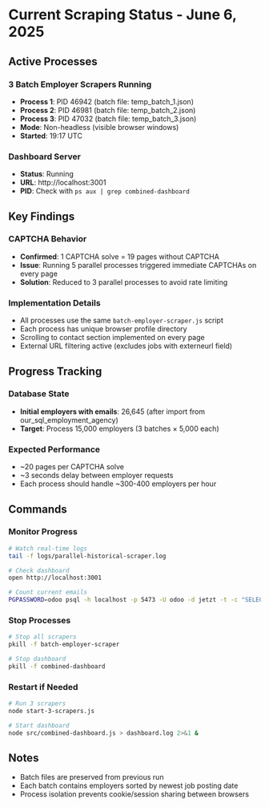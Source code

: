 # Current Scraping Status - June 6, 2025

## Active Processes

### 3 Batch Employer Scrapers Running
- **Process 1**: PID 46942 (batch file: temp_batch_1.json)
- **Process 2**: PID 46981 (batch file: temp_batch_2.json)  
- **Process 3**: PID 47032 (batch file: temp_batch_3.json)
- **Mode**: Non-headless (visible browser windows)
- **Started**: 19:17 UTC

### Dashboard Server
- **Status**: Running
- **URL**: http://localhost:3001
- **PID**: Check with `ps aux | grep combined-dashboard`

## Key Findings

### CAPTCHA Behavior
- **Confirmed**: 1 CAPTCHA solve = 19 pages without CAPTCHA
- **Issue**: Running 5 parallel processes triggered immediate CAPTCHAs on every page
- **Solution**: Reduced to 3 parallel processes to avoid rate limiting

### Implementation Details
- All processes use the same `batch-employer-scraper.js` script
- Each process has unique browser profile directory
- Scrolling to contact section implemented on every page
- External URL filtering active (excludes jobs with externeurl field)

## Progress Tracking

### Database State
- **Initial employers with emails**: 26,645 (after import from our_sql_employment_agency)
- **Target**: Process 15,000 employers (3 batches × 5,000 each)

### Expected Performance
- ~20 pages per CAPTCHA solve
- ~3 seconds delay between employer requests
- Each process should handle ~300-400 employers per hour

## Commands

### Monitor Progress
```bash
# Watch real-time logs
tail -f logs/parallel-historical-scraper.log

# Check dashboard
open http://localhost:3001

# Count current emails
PGPASSWORD=odoo psql -h localhost -p 5473 -U odoo -d jetzt -t -c "SELECT COUNT(*) FROM job_scrp_employers WHERE contact_emails IS NOT NULL AND contact_emails <> '';"
```

### Stop Processes
```bash
# Stop all scrapers
pkill -f batch-employer-scraper

# Stop dashboard
pkill -f combined-dashboard
```

### Restart if Needed
```bash
# Run 3 scrapers
node start-3-scrapers.js

# Start dashboard
node src/combined-dashboard.js > dashboard.log 2>&1 &
```

## Notes
- Batch files are preserved from previous run
- Each batch contains employers sorted by newest job posting date
- Process isolation prevents cookie/session sharing between browsers